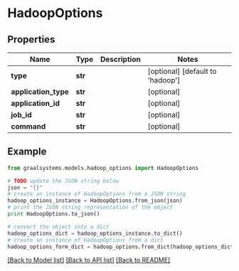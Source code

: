 # HadoopOptions


## Properties

Name | Type | Description | Notes
------------ | ------------- | ------------- | -------------
**type** | **str** |  | [optional] [default to 'hadoop']
**application_type** | **str** |  | [optional] 
**application_id** | **str** |  | [optional] 
**job_id** | **str** |  | [optional] 
**command** | **str** |  | [optional] 

## Example

```python
from graalsystems.models.hadoop_options import HadoopOptions

# TODO update the JSON string below
json = "{}"
# create an instance of HadoopOptions from a JSON string
hadoop_options_instance = HadoopOptions.from_json(json)
# print the JSON string representation of the object
print HadoopOptions.to_json()

# convert the object into a dict
hadoop_options_dict = hadoop_options_instance.to_dict()
# create an instance of HadoopOptions from a dict
hadoop_options_form_dict = hadoop_options.from_dict(hadoop_options_dict)
```
[[Back to Model list]](../README.md#documentation-for-models) [[Back to API list]](../README.md#documentation-for-api-endpoints) [[Back to README]](../README.md)


